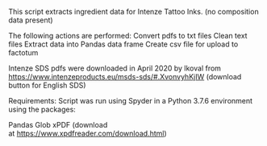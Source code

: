 This script extracts ingredient data for Intenze Tattoo Inks. (no composition data present)

The following actions are performed:
Convert pdfs to txt files
Clean text files
Extract data into Pandas data frame
Create csv file for upload to factotum

Intenze SDS pdfs were downloaded in April 2020 by lkoval from 
https://www.intenzeproducts.eu/msds-sds/#.XvonvyhKjIW
(download button for English SDS)

Requirements:
Script was run using Spyder in a Python 3.7.6 environment using the packages:

Pandas
Glob
xPDF (download at https://www.xpdfreader.com/download.html)
